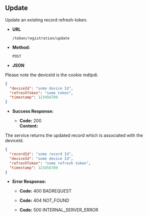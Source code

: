 Update
----
  Update an existing record refresh-token.
  
* **URL**

  `/token/registration/update `

* **Method:**
  
  `POST`

*  **JSON**

Please note the deviceId is the cookie mdtpdi.

```json
{
  "deviceId": "some device Id",
  "refreshToken": "some token",
  "timestamp": 123456789
}
```

* **Success Response:**

  * **Code:** 200 <br />
    **Content:** 

The service returns the updated record which is associated with the deviceId.

```json
{
  "recordId": "some record Id",
  "deviceId": "some device Id",
  "refreshToken": "some refresh token",
  "timestamp": 123456789
}
```

* **Error Response:**

  * **Code:** 400 BADREQUEST <br />

  * **Code:** 404 NOT_FOUND <br/>

  * **Code:** 500 INTERNAL_SERVER_ERROR <br/>



